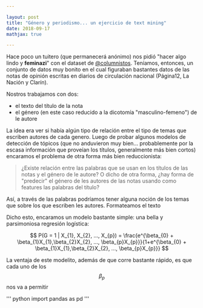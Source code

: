 ```yaml
---

layout: post
title: "Género y periodismo... un ejercicio de text mining"
date: 2018-09-17
mathjax: true

---
```


Hace poco un tuitero (que permanecerá anónimo) nos pidió "hacer algo lindo y  **feminazi**" con el dataset de [@columnistos](https://twitter.com/columnistos). Teníamos, entonces, un conjunto de datos muy bonito en el cual figuraban bastantes datos de las notas de opinión escritas en diarios de circulación nacional (Página12, La Nación y Clarín).

Nostros trabajamos con dos:

* el texto del título de la nota
* el género (en este caso reducido a la dicotomía "masculino-femeno") de le autore

La idea era ver si había algún tipo de relación entre el tipo de temas que escriben autores de cada genero. Luego de probar algunos modelos de detección de tópicos (que no anduvieron muy bien... probablemente por la escasa información que proveían los títulos, generalmente más bien cortos) encaramos el problema de otra forma más bien reduccionista:

> ¿Existe relación entre las palabras que se usan en los títulos de las notas y el género de le autore?
O dicho de otra forma, ¿hay forma de "predecir" el género de les autores de las notas usando como features las palabras del título?

Así, a través de las palabras podríamos tener alguna noción de los temas que sobre los que escriben les autores. Formateamos el texto

Dicho esto, encaramos un modelo bastante simple: una bella y parsimoniosa regresión logística:

$$
P(G = 1 | X_{1}, X_{2}, ..., X_{p}) = \frac{e^{\beta_{0} + \beta_{1}X_{1},\beta_{2}X_{2}, ..., \beta_{p}X_{p}}}{1+e^{\beta_{0} + \beta_{1}X_{1},\beta_{2}X_{2}, ..., \beta_{p}X_{p}}}
$$

La ventaja de este modelito, además de que corre bastante rápido, es que cada uno de los $$\beta_{p}$$ nos va a permitir

''' python
import pandas as pd
'''
